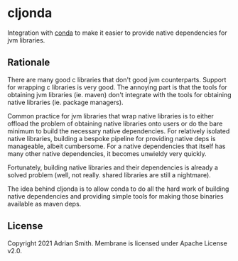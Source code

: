 # cljonda

Integration with [conda](https://github.com/conda/conda) to make it easier to provide native dependencies for jvm libraries.

## Rationale

There are many good c libraries that don't good jvm counterparts. Support for wrapping c libraries is very good. The annoying part is that the tools for obtaining jvm libraries (ie. maven) don't integrate with the tools for obtaining native libraries (ie. package managers).

Common practice for jvm libraries that wrap native libraries is to either offload the problem of obtaining native libraries onto users or do the bare minimum to build the necessary native dependencies. For relatively isolated native libraries, building a bespoke pipeline for providing native deps is manageable, albeit cumbersome. For a native dependencies that itself has many other native dependencies, it becomes unwieldy very quickly.

Fortunately, building native libraries and their dependencies is already a solved problem (well, not really. shared libraries are still a nightmare).

The idea behind cljonda is to allow conda to do all the hard work of building native dependencies and providing simple tools for making those binaries available as maven deps.

## License

Copyright 2021 Adrian Smith. Membrane is licensed under Apache License v2.0.


